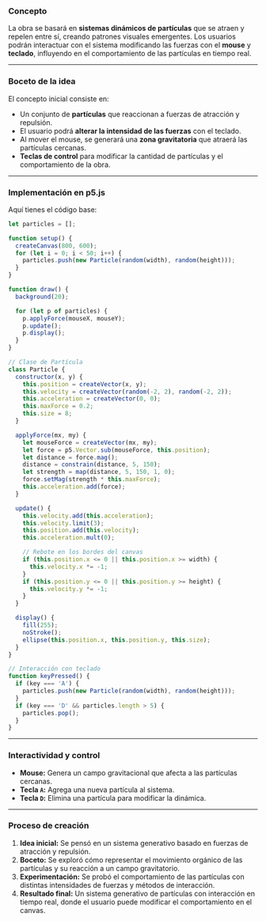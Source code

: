 ### **Concepto**
La obra se basará en **sistemas dinámicos de partículas** que se atraen y repelen entre sí, creando patrones visuales emergentes. Los usuarios podrán interactuar con el sistema modificando las fuerzas con el **mouse** y **teclado**, influyendo en el comportamiento de las partículas en tiempo real.

---

### **Boceto de la idea**  
El concepto inicial consiste en:
- Un conjunto de **partículas** que reaccionan a fuerzas de atracción y repulsión.
- El usuario podrá **alterar la intensidad de las fuerzas** con el teclado.
- Al mover el mouse, se generará una **zona gravitatoria** que atraerá las partículas cercanas.
- **Teclas de control** para modificar la cantidad de partículas y el comportamiento de la obra.

---

### **Implementación en p5.js**
Aquí tienes el código base:

```javascript
let particles = [];

function setup() {
  createCanvas(800, 600);
  for (let i = 0; i < 50; i++) {
    particles.push(new Particle(random(width), random(height)));
  }
}

function draw() {
  background(20);

  for (let p of particles) {
    p.applyForce(mouseX, mouseY);
    p.update();
    p.display();
  }
}

// Clase de Partícula
class Particle {
  constructor(x, y) {
    this.position = createVector(x, y);
    this.velocity = createVector(random(-2, 2), random(-2, 2));
    this.acceleration = createVector(0, 0);
    this.maxForce = 0.2;
    this.size = 8;
  }

  applyForce(mx, my) {
    let mouseForce = createVector(mx, my);
    let force = p5.Vector.sub(mouseForce, this.position);
    let distance = force.mag();
    distance = constrain(distance, 5, 150);
    let strength = map(distance, 5, 150, 1, 0);
    force.setMag(strength * this.maxForce);
    this.acceleration.add(force);
  }

  update() {
    this.velocity.add(this.acceleration);
    this.velocity.limit(3);
    this.position.add(this.velocity);
    this.acceleration.mult(0);

    // Rebote en los bordes del canvas
    if (this.position.x <= 0 || this.position.x >= width) {
      this.velocity.x *= -1;
    }
    if (this.position.y <= 0 || this.position.y >= height) {
      this.velocity.y *= -1;
    }
  }

  display() {
    fill(255);
    noStroke();
    ellipse(this.position.x, this.position.y, this.size);
  }
}

// Interacción con teclado
function keyPressed() {
  if (key === 'A') {
    particles.push(new Particle(random(width), random(height))); 
  }
  if (key === 'D' && particles.length > 5) {
    particles.pop();
  }
}
```

---

### **Interactividad y control**
- **Mouse:** Genera un campo gravitacional que afecta a las partículas cercanas.
- **Tecla `A`:** Agrega una nueva partícula al sistema.
- **Tecla `D`:** Elimina una partícula para modificar la dinámica.

---

### **Proceso de creación**
1. **Idea inicial:** Se pensó en un sistema generativo basado en fuerzas de atracción y repulsión.  
2. **Boceto:** Se exploró cómo representar el movimiento orgánico de las partículas y su reacción a un campo gravitatorio.  
3. **Experimentación:** Se probó el comportamiento de las partículas con distintas intensidades de fuerzas y métodos de interacción.  
4. **Resultado final:** Un sistema generativo de partículas con interacción en tiempo real, donde el usuario puede modificar el comportamiento en el canvas.  

